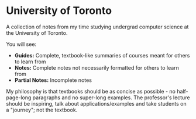# University of Toronto
A collection of notes from my time studying undergrad computer science at the University of Toronto.

You will see:
- **Guides:** Complete, textbook-like summaries of courses meant for others to learn from
- **Notes:** Complete notes not necessarily formatted for others to learn from
- **Partial Notes:** Incomplete notes

My philosophy is that textbooks should be as concise as possible - no half-page-long paragraphs and no super-long examples.
The professor's lecture should be inspiring, talk about applications/examples and take students on a "journey"; not the textbook.
